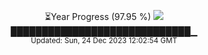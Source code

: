 <p align="center">
⏳Year Progress (97.95 %) <img src="https://file5s.ratemyserver.net/mobs/1062.gif"><br>
█████████████████████████████▁ <br>
<sub>Updated: Sun, 24 Dec 2023 12:02:54 GMT</sub>
</p>

